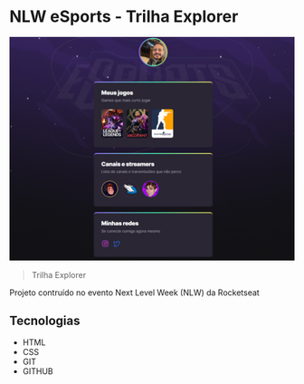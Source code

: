 # NLW eSports - Trilha Explorer

![preview](./.github/preview.png)

> Trilha Explorer

Projeto contruído no evento Next Level Week (NLW) da Rocketseat

## Tecnologias
- HTML
- CSS
- GIT
- GITHUB